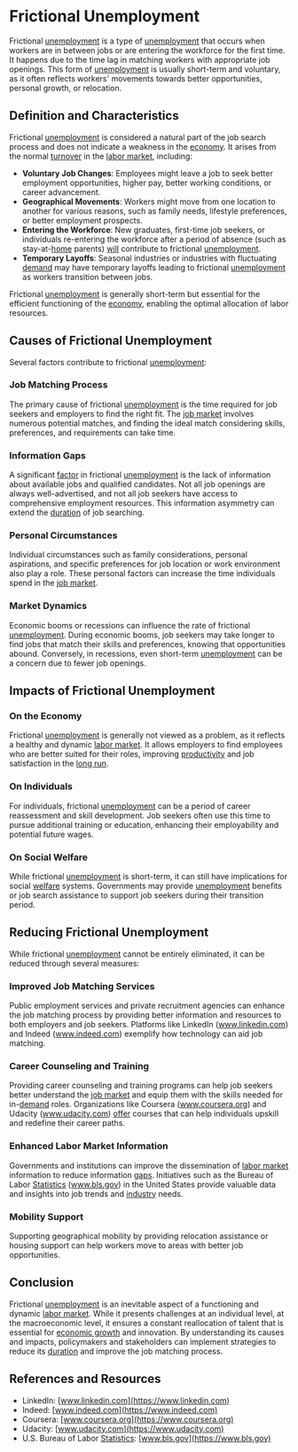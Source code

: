 # Frictional Unemployment

Frictional [unemployment](../u/unemployment.md) is a type of [unemployment](../u/unemployment.md) that occurs when workers are in between jobs or are entering the workforce for the first time. It happens due to the time lag in matching workers with appropriate job openings. This form of [unemployment](../u/unemployment.md) is usually short-term and voluntary, as it often reflects workers' movements towards better opportunities, personal growth, or relocation.

## Definition and Characteristics

Frictional [unemployment](../u/unemployment.md) is considered a natural part of the job search process and does not indicate a weakness in the [economy](../e/economy.md). It arises from the normal [turnover](../t/turnover.md) in the [labor market](../l/labor_market.md), including:

- **Voluntary Job Changes**: Employees might leave a job to seek better employment opportunities, higher pay, better working conditions, or career advancement.
- **Geographical Movements**: Workers might move from one location to another for various reasons, such as family needs, lifestyle preferences, or better employment prospects.
- **Entering the Workforce**: New graduates, first-time job seekers, or individuals re-entering the workforce after a period of absence (such as stay-at-[home](../h/home.md) parents) [will](../w/will.md) contribute to frictional [unemployment](../u/unemployment.md).
- **Temporary Layoffs**: Seasonal industries or industries with fluctuating [demand](../d/demand.md) may have temporary layoffs leading to frictional [unemployment](../u/unemployment.md) as workers transition between jobs.

Frictional [unemployment](../u/unemployment.md) is generally short-term but essential for the efficient functioning of the [economy](../e/economy.md), enabling the optimal allocation of labor resources.

## Causes of Frictional Unemployment

Several factors contribute to frictional [unemployment](../u/unemployment.md):

### Job Matching Process

The primary cause of frictional [unemployment](../u/unemployment.md) is the time required for job seekers and employers to find the right fit. The [job market](../j/job_market.md) involves numerous potential matches, and finding the ideal match considering skills, preferences, and requirements can take time.

### Information Gaps

A significant [factor](../f/factor.md) in frictional [unemployment](../u/unemployment.md) is the lack of information about available jobs and qualified candidates. Not all job openings are always well-advertised, and not all job seekers have access to comprehensive employment resources. This information asymmetry can extend the [duration](../d/duration.md) of job searching.

### Personal Circumstances

Individual circumstances such as family considerations, personal aspirations, and specific preferences for job location or work environment also play a role. These personal factors can increase the time individuals spend in the [job market](../j/job_market.md).

### Market Dynamics

Economic booms or recessions can influence the rate of frictional [unemployment](../u/unemployment.md). During economic booms, job seekers may take longer to find jobs that match their skills and preferences, knowing that opportunities abound. Conversely, in recessions, even short-term [unemployment](../u/unemployment.md) can be a concern due to fewer job openings.

## Impacts of Frictional Unemployment

### On the Economy

Frictional [unemployment](../u/unemployment.md) is generally not viewed as a problem, as it reflects a healthy and dynamic [labor market](../l/labor_market.md). It allows employers to find employees who are better suited for their roles, improving [productivity](../p/productivity.md) and job satisfaction in the [long run](../l/long_run.md).

### On Individuals

For individuals, frictional [unemployment](../u/unemployment.md) can be a period of career reassessment and skill development. Job seekers often use this time to pursue additional training or education, enhancing their employability and potential future wages.

### On Social Welfare

While frictional [unemployment](../u/unemployment.md) is short-term, it can still have implications for social [welfare](../w/welfare.md) systems. Governments may provide [unemployment](../u/unemployment.md) benefits or job search assistance to support job seekers during their transition period.

## Reducing Frictional Unemployment

While frictional [unemployment](../u/unemployment.md) cannot be entirely eliminated, it can be reduced through several measures:

### Improved Job Matching Services

Public employment services and private recruitment agencies can enhance the job matching process by providing better information and resources to both employers and job seekers. Platforms like LinkedIn (www.linkedin.com) and Indeed (www.indeed.com) exemplify how technology can aid job matching.

### Career Counseling and Training

Providing career counseling and training programs can help job seekers better understand the [job market](../j/job_market.md) and equip them with the skills needed for in-[demand](../d/demand.md) roles. Organizations like Coursera (www.coursera.org) and Udacity (www.udacity.com) [offer](../o/offer.md) courses that can help individuals upskill and redefine their career paths.

### Enhanced Labor Market Information

Governments and institutions can improve the dissemination of [labor market](../l/labor_market.md) information to reduce information [gaps](../g/gap.md). Initiatives such as the Bureau of Labor [Statistics](../s/statistics.md) (www.bls.gov) in the United States provide valuable data and insights into job trends and [industry](../i/industry.md) needs.

### Mobility Support

Supporting geographical mobility by providing relocation assistance or housing support can help workers move to areas with better job opportunities. 

## Conclusion

Frictional [unemployment](../u/unemployment.md) is an inevitable aspect of a functioning and dynamic [labor market](../l/labor_market.md). While it presents challenges at an individual level, at the macroeconomic level, it ensures a constant reallocation of talent that is essential for [economic growth](../e/economic_growth.md) and innovation. By understanding its causes and impacts, policymakers and stakeholders can implement strategies to reduce its [duration](../d/duration.md) and improve the job matching process.

## References and Resources

- LinkedIn: [www.linkedin.com](https://www.linkedin.com)
- Indeed: [www.indeed.com](https://www.indeed.com)
- Coursera: [www.coursera.org](https://www.coursera.org)
- Udacity: [www.udacity.com](https://www.udacity.com)
- U.S. Bureau of Labor [Statistics](../s/statistics.md): [www.bls.gov](https://www.bls.gov)